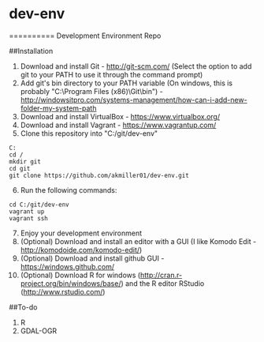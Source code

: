 # dev-env
==========
Development Environment Repo

##Installation

1. Download and install Git - http://git-scm.com/ (Select the option to add git to your PATH to use it through the command prompt)
2. Add git's bin directory to your PATH variable (On windows, this is probably "C:\Program Files (x86)\Git\bin") - http://windowsitpro.com/systems-management/how-can-i-add-new-folder-my-system-path
3. Download and install VirtualBox - https://www.virtualbox.org/
4. Download and install Vagrant - https://www.vagrantup.com/
5. Clone this repository into "C:/git/dev-env"
```
C:
cd /
mkdir git
cd git
git clone https://github.com/akmiller01/dev-env.git
```
6. Run the following commands:
```
cd C:/git/dev-env
vagrant up
vagrant ssh
```
7. Enjoy your development environment
8. (Optional) Download and install an editor with a GUI (I like Komodo Edit - http://komodoide.com/komodo-edit/)
9. (Optional) Download and install github GUI - https://windows.github.com/
10. (Optional) Download R for windows (http://cran.r-project.org/bin/windows/base/) and the R editor RStudio (http://www.rstudio.com/)

##To-do

1. R
2. GDAL-OGR